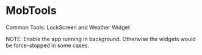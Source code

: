 # MobTools
Common Tools: 
LockScreen and Weather Widget

NOTE:
Enable the app running in background. Otherwise the widgets would be force-stopped in some cases.


